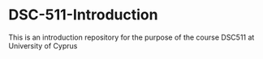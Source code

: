 # DSC-511-Introduction
This is an introduction repository for the purpose of the course DSC511 at University of Cyprus
